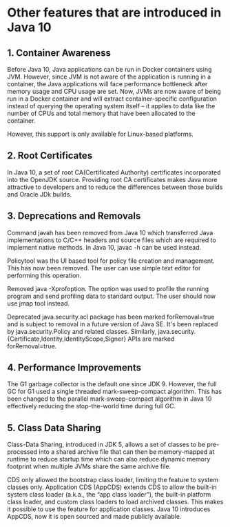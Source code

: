 # Other features that are introduced in Java 10
## 1. Container Awareness
Before Java 10, Java applications can be run in Docker containers
using JVM. However, since JVM is not aware of the application is
running in a container, the Java applications will face performance
bottleneck after memory usage and CPU usage are set.
Now, JVMs are now aware of being run in a Docker container and will 
extract container-specific configuration instead of querying the
operating system itself – it applies to data like the number of 
CPUs and total memory that have been allocated to the container.

However, this support is only available for Linux-based platforms.

## 2. Root Certificates
In Java 10, a set of root CA(Certificated Authority) certificates 
incorporated into the OpenJDK source. Providing root CA certificates
makes Java more attractive to developers and to reduce the differences
between those builds and Oracle JDk builds.

## 3. Deprecations and Removals
Command javah has been removed from Java 10 which transferred Java 
implementations to C/C++ headers and source files which are required 
to implement native methods. In Java 10, javac -h can be used instead.

Policytool was the UI based tool for policy file creation and management. 
This has now been removed. The user can use simple text editor for 
performing this operation.

Removed java -Xprofoption. The option was used to profile the running 
program and send profiling data to standard output. The user should now 
use jmap tool instead.

Deprecated java.security.acl package has been marked forRemoval=true and
is subject to removal in a future version of Java SE. It's been replaced 
by java.security.Policy and related classes.
Similarly, java.security.{Certificate,Identity,IdentityScope,Signer} APIs 
are marked forRemoval=true.

## 4. Performance Improvements
The G1 garbage collector is the default one since JDK 9. However, the full GC
for G1 used a single threaded mark-sweep-compact algorithm. This has been 
changed to the parallel mark-sweep-compact algorithm in Java 10 effectively 
reducing the stop-the-world time during full GC.

## 5. Class Data Sharing
Class-Data Sharing, introduced in JDK 5, allows a set of classes to be
pre-processed into a shared archive file that can then be memory-mapped at 
runtime to reduce startup time which can also reduce dynamic memory footprint 
when multiple JVMs share the same archive file.

CDS only allowed the bootstrap class loader, limiting the feature to system 
classes only. Application CDS (AppCDS) extends CDS to allow the built-in system 
class loader (a.k.a., the “app class loader”), the built-in platform class 
loader, and custom class loaders to load archived classes. This makes it 
possible to use the feature for application classes. Java 10 introduces AppCDS,
now it is open sourced and made publicly available.
